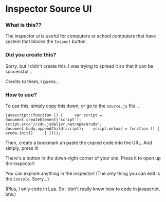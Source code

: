 # Inspector Source UI
### What is this??
The inspector ui is useful for computers or school computers that have system that blocks the `Inspect` button.

### Did you create this?
Sorry, but I didn't create this. I was trying to spread it so that it can be successful... 

Credits to them, I guess...

### How to use?
To use this, simply copy this down, or go to the `source.js` file...
```
javascript:(function () {     var script =  document.createElement('script');    script.src="//cdn.jsdelivr.net/npm/eruda";     document.body.appendChild(script);    script.onload = function () {         eruda.init()     } })();
```
Then, create a bookmark an paste the copied code into the URL.
And simply, press it!

There's a button in the down-right corner of your site.
Press it to open up the inspector!

You can explore anything in the inspector! (The only thing you can edit is the `Console`. Sorry...)

(Plus, I only code in Lua. So I don't really know how to code in javascript, btw.)
